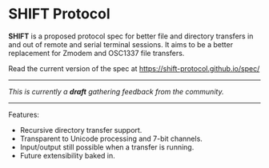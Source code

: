 # SHIFT Protocol

**SHIFT** is a proposed protocol spec for better file and directory transfers in and out of remote and serial terminal sessions. It aims to be a better replacement for Zmodem and OSC1337 file transfers.

Read the current version of the spec at https://shift-protocol.github.io/spec/

---

*This is currently a **draft** gathering feedback from the community.*

---

Features:

* Recursive directory transfer support.
* Transparent to Unicode processing and 7-bit channels.
* Input/output still possible when a transfer is running.
* Future extensibility baked in.
